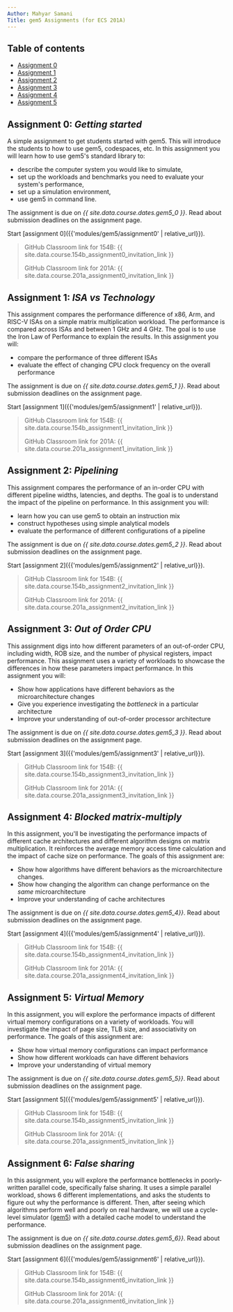 ```yaml
---
Author: Mahyar Samani
Title: gem5 Assignments (for ECS 201A)
---
```



## Table of contents

- [Assignment 0](#assignment-0-getting-started)
- [Assignment 1](#assignment-1-isa-vs-technology)
- [Assignment 2](#assignment-2-pipelining)
- [Assignment 3](#assignment-3-out-of-order-cpu)
- [Assignment 4](#assignment-4-blocked-matrix-multiply)
- [Assignment 5](#assignment-5-virtual-memory)

## Assignment 0: *Getting started*

A simple assignment to get students started with gem5.
This will introduce the students to how to use gem5, codespaces, etc.
In this assignment you will learn how to use gem5's standard library to:

- describe the computer system you would like to simulate,
- set up the workloads and benchmarks you need to evaluate your system's performance,
- set up a simulation environment,
- use gem5 in command line.

The assignment is due on *{{ site.data.course.dates.gem5_0 }}*.
Read about submission deadlines on the assignment page.

Start [assignment 0]({{'modules/gem5/assignment0' | relative_url}}).

> GitHub Classroom link for 154B: {{ site.data.course.154b_assignment0_invitation_link }}
>
> GitHub Classroom link for 201A: {{ site.data.course.201a_assignment0_invitation_link }}

## Assignment 1: *ISA vs Technology*

This assignment compares the performance difference of x86, Arm, and RISC-V ISAs on a simple matrix multiplication workload.
The performance is compared across ISAs and between 1 GHz and 4 GHz. The goal is to use the Iron Law of Performance to explain the results.
In this assignment you will:

- compare the performance of three different ISAs
- evaluate the effect of changing CPU clock frequency on the overall performance

The assignment is due on *{{ site.data.course.dates.gem5_1 }}*.
Read about submission deadlines on the assignment page.

Start [assignment 1]({{'modules/gem5/assignment1' | relative_url}}).

> GitHub Classroom link for 154B: {{ site.data.course.154b_assignment1_invitation_link }}
>
> GitHub Classroom link for 201A: {{ site.data.course.201a_assignment1_invitation_link }}

## Assignment 2: *Pipelining*

This assignment compares the performance of an in-order CPU with different pipeline widths, latencies, and depths.
The goal is to understand the impact of the pipeline on performance.
In this assignment you will:

- learn how you can use gem5 to obtain an instruction mix
- construct hypotheses using simple analytical models
- evaluate the performance of different configurations of a pipeline

The assignment is due on *{{ site.data.course.dates.gem5_2 }}*.
Read about submission deadlines on the assignment page.

Start [assignment 2]({{'modules/gem5/assignment2' | relative_url}}).

> GitHub Classroom link for 154B: {{ site.data.course.154b_assignment2_invitation_link }}
>
> GitHub Classroom link for 201A: {{ site.data.course.201a_assignment2_invitation_link }}

## Assignment 3: *Out of Order CPU*

This assignment digs into how different parameters of an out-of-order CPU, including width, ROB size, and the number of physical registers, impact performance.
This assignment uses a variety of workloads to showcase the differences in how these parameters impact performance.
In this assignment you will:

- Show how applications have different behaviors as the microarchitecture changes
- Give you experience investigating the *bottleneck* in a particular architecture
- Improve your understanding of out-of-order processor architecture

The assignment is due on *{{ site.data.course.dates.gem5_3 }}*.
Read about submission deadlines on the assignment page.

Start [assignment 3]({{'modules/gem5/assignment3' | relative_url}}).

> GitHub Classroom link for 154B: {{ site.data.course.154b_assignment3_invitation_link }}
>
> GitHub Classroom link for 201A: {{ site.data.course.201a_assignment3_invitation_link }}

## Assignment 4: *Blocked matrix-multiply*

In this assignment, you'll be investigating the performance impacts of different cache architectures and different algorithm designs on matrix multiplication.
It reinforces the average memory access time calculation and the impact of cache size on performance.
The goals of this assignment are:

- Show how algorithms have different behaviors as the microarchitecture changes.
- Show how changing the algorithm can change performance on the *same* microarchitecture
- Improve your understanding of cache architectures

The assignment is due on *{{ site.data.course.dates.gem5_4}}*.
Read about submission deadlines on the assignment page.

Start [assignment 4]({{'modules/gem5/assignment4' | relative_url}}).

> GitHub Classroom link for 154B: {{ site.data.course.154b_assignment4_invitation_link }}
>
> GitHub Classroom link for 201A: {{ site.data.course.201a_assignment4_invitation_link }}

## Assignment 5: *Virtual Memory*

In this assignment, you will explore the performance impacts of different virtual memory configurations on a variety of workloads.
You will investigate the impact of page size, TLB size, and associativity on performance.
The goals of this assignment are:

- Show how virtual memory configurations can impact performance
- Show how different workloads can have different behaviors
- Improve your understanding of virtual memory

The assignment is due on *{{ site.data.course.dates.gem5_5}}*.
Read about submission deadlines on the assignment page.

Start [assignment 5]({{'modules/gem5/assignment5' | relative_url}}).

> GitHub Classroom link for 154B: {{ site.data.course.154b_assignment5_invitation_link }}
>
> GitHub Classroom link for 201A: {{ site.data.course.201a_assignment5_invitation_link }}

## Assignment 6: *False sharing*

In this assignment, you will explore the performance bottlenecks in poorly-written parallel code, specifically false sharing.
It uses a simple parallel workload, shows 6 different implementations, and asks the students to figure out why the performance is different.
Then, after seeing which algorithms perform well and poorly on real hardware, we will use a cycle-level simulator ([gem5](https://www.gem5.org/)) with a detailed cache model to understand the performance.

The assignment is due on *{{ site.data.course.dates.gem5_6}}*.
Read about submission deadlines on the assignment page.

Start [assignment 6]({{'modules/gem5/assignment6' | relative_url}}).

> GitHub Classroom link for 154B: {{ site.data.course.154b_assignment6_invitation_link }}
>
> GitHub Classroom link for 201A: {{ site.data.course.201a_assignment6_invitation_link }}
